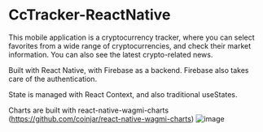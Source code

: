 # CcTracker-ReactNative

This mobile application is a cryptocurrency tracker, where you can select favorites from a wide range of cryptocurrencies, and check their market information. You can also see the latest crypto-related news.

Built with React Native, with Firebase as a backend. Firebase also takes care of the authentication. 

State is managed with React Context, and also traditional useStates.

Charts are built with react-native-wagmi-charts (https://github.com/coinjar/react-native-wagmi-charts)
![image](https://user-images.githubusercontent.com/64839531/232705917-8eafa776-d438-4932-bfb8-de12ecc0f36b.png)

